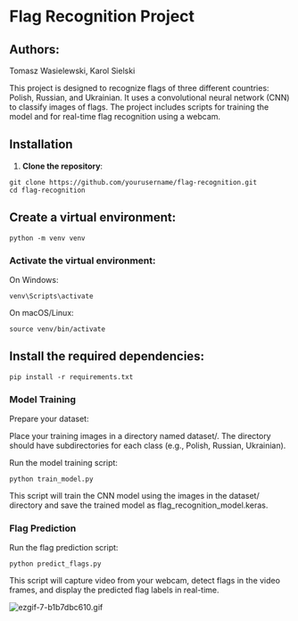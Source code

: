 
# Flag Recognition Project

## Authors:
Tomasz Wasielewski, Karol Sielski

This project is designed to recognize flags of three different countries: Polish, Russian, and Ukrainian. It uses a 
convolutional neural network (CNN) to classify images of flags. The project includes scripts for training the model and 
for real-time flag recognition using a webcam.

## Installation

1. **Clone the repository**:
```shell
git clone https://github.com/yourusername/flag-recognition.git
cd flag-recognition
```
   
## Create a virtual environment:
    
```shell
python -m venv venv
```

### Activate the virtual environment:

On Windows:
```shell
venv\Scripts\activate
```
On macOS/Linux:
```shell
source venv/bin/activate
```

## Install the required dependencies:
```shell
pip install -r requirements.txt
```

### Model Training
Prepare your dataset:

Place your training images in a directory named dataset/.
The directory should have subdirectories for each class (e.g., Polish, Russian, Ukrainian).

Run the model training script:
```shell
python train_model.py
```

This script will train the CNN model using the images in the dataset/ directory and save the trained model as flag_recognition_model.keras.

### Flag Prediction
Run the flag prediction script:
```shell
python predict_flags.py
```
This script will capture video from your webcam, detect flags in the video frames, and display the predicted flag labels in real-time.

![ezgif-7-b1b7dbc610.gif](ezgif-7-b1b7dbc610.gif)
